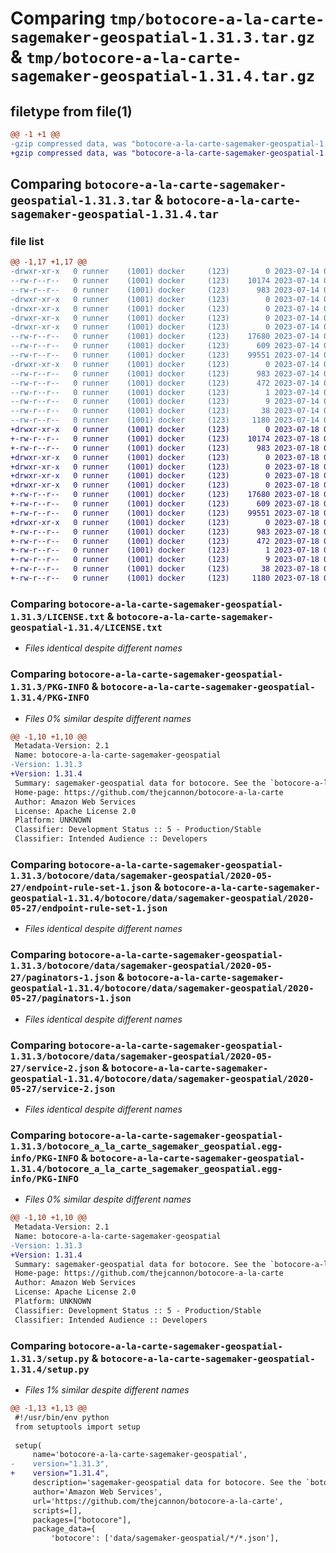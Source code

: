 # Comparing `tmp/botocore-a-la-carte-sagemaker-geospatial-1.31.3.tar.gz` & `tmp/botocore-a-la-carte-sagemaker-geospatial-1.31.4.tar.gz`

## filetype from file(1)

```diff
@@ -1 +1 @@
-gzip compressed data, was "botocore-a-la-carte-sagemaker-geospatial-1.31.3.tar", last modified: Fri Jul 14 01:46:41 2023, max compression
+gzip compressed data, was "botocore-a-la-carte-sagemaker-geospatial-1.31.4.tar", last modified: Tue Jul 18 01:55:36 2023, max compression
```

## Comparing `botocore-a-la-carte-sagemaker-geospatial-1.31.3.tar` & `botocore-a-la-carte-sagemaker-geospatial-1.31.4.tar`

### file list

```diff
@@ -1,17 +1,17 @@
-drwxr-xr-x   0 runner    (1001) docker     (123)        0 2023-07-14 01:46:41.802990 botocore-a-la-carte-sagemaker-geospatial-1.31.3/
--rw-r--r--   0 runner    (1001) docker     (123)    10174 2023-07-14 01:46:41.000000 botocore-a-la-carte-sagemaker-geospatial-1.31.3/LICENSE.txt
--rw-r--r--   0 runner    (1001) docker     (123)      983 2023-07-14 01:46:41.802990 botocore-a-la-carte-sagemaker-geospatial-1.31.3/PKG-INFO
-drwxr-xr-x   0 runner    (1001) docker     (123)        0 2023-07-14 01:46:41.802990 botocore-a-la-carte-sagemaker-geospatial-1.31.3/botocore/
-drwxr-xr-x   0 runner    (1001) docker     (123)        0 2023-07-14 01:46:41.802990 botocore-a-la-carte-sagemaker-geospatial-1.31.3/botocore/data/
-drwxr-xr-x   0 runner    (1001) docker     (123)        0 2023-07-14 01:46:41.802990 botocore-a-la-carte-sagemaker-geospatial-1.31.3/botocore/data/sagemaker-geospatial/
-drwxr-xr-x   0 runner    (1001) docker     (123)        0 2023-07-14 01:46:41.802990 botocore-a-la-carte-sagemaker-geospatial-1.31.3/botocore/data/sagemaker-geospatial/2020-05-27/
--rw-r--r--   0 runner    (1001) docker     (123)    17680 2023-07-14 01:45:45.000000 botocore-a-la-carte-sagemaker-geospatial-1.31.3/botocore/data/sagemaker-geospatial/2020-05-27/endpoint-rule-set-1.json
--rw-r--r--   0 runner    (1001) docker     (123)      609 2023-07-14 01:45:45.000000 botocore-a-la-carte-sagemaker-geospatial-1.31.3/botocore/data/sagemaker-geospatial/2020-05-27/paginators-1.json
--rw-r--r--   0 runner    (1001) docker     (123)    99551 2023-07-14 01:45:45.000000 botocore-a-la-carte-sagemaker-geospatial-1.31.3/botocore/data/sagemaker-geospatial/2020-05-27/service-2.json
-drwxr-xr-x   0 runner    (1001) docker     (123)        0 2023-07-14 01:46:41.802990 botocore-a-la-carte-sagemaker-geospatial-1.31.3/botocore_a_la_carte_sagemaker_geospatial.egg-info/
--rw-r--r--   0 runner    (1001) docker     (123)      983 2023-07-14 01:46:41.000000 botocore-a-la-carte-sagemaker-geospatial-1.31.3/botocore_a_la_carte_sagemaker_geospatial.egg-info/PKG-INFO
--rw-r--r--   0 runner    (1001) docker     (123)      472 2023-07-14 01:46:41.000000 botocore-a-la-carte-sagemaker-geospatial-1.31.3/botocore_a_la_carte_sagemaker_geospatial.egg-info/SOURCES.txt
--rw-r--r--   0 runner    (1001) docker     (123)        1 2023-07-14 01:46:41.000000 botocore-a-la-carte-sagemaker-geospatial-1.31.3/botocore_a_la_carte_sagemaker_geospatial.egg-info/dependency_links.txt
--rw-r--r--   0 runner    (1001) docker     (123)        9 2023-07-14 01:46:41.000000 botocore-a-la-carte-sagemaker-geospatial-1.31.3/botocore_a_la_carte_sagemaker_geospatial.egg-info/top_level.txt
--rw-r--r--   0 runner    (1001) docker     (123)       38 2023-07-14 01:46:41.802990 botocore-a-la-carte-sagemaker-geospatial-1.31.3/setup.cfg
--rw-r--r--   0 runner    (1001) docker     (123)     1180 2023-07-14 01:46:41.000000 botocore-a-la-carte-sagemaker-geospatial-1.31.3/setup.py
+drwxr-xr-x   0 runner    (1001) docker     (123)        0 2023-07-18 01:55:36.592333 botocore-a-la-carte-sagemaker-geospatial-1.31.4/
+-rw-r--r--   0 runner    (1001) docker     (123)    10174 2023-07-18 01:55:36.000000 botocore-a-la-carte-sagemaker-geospatial-1.31.4/LICENSE.txt
+-rw-r--r--   0 runner    (1001) docker     (123)      983 2023-07-18 01:55:36.592333 botocore-a-la-carte-sagemaker-geospatial-1.31.4/PKG-INFO
+drwxr-xr-x   0 runner    (1001) docker     (123)        0 2023-07-18 01:55:36.592333 botocore-a-la-carte-sagemaker-geospatial-1.31.4/botocore/
+drwxr-xr-x   0 runner    (1001) docker     (123)        0 2023-07-18 01:55:36.592333 botocore-a-la-carte-sagemaker-geospatial-1.31.4/botocore/data/
+drwxr-xr-x   0 runner    (1001) docker     (123)        0 2023-07-18 01:55:36.592333 botocore-a-la-carte-sagemaker-geospatial-1.31.4/botocore/data/sagemaker-geospatial/
+drwxr-xr-x   0 runner    (1001) docker     (123)        0 2023-07-18 01:55:36.592333 botocore-a-la-carte-sagemaker-geospatial-1.31.4/botocore/data/sagemaker-geospatial/2020-05-27/
+-rw-r--r--   0 runner    (1001) docker     (123)    17680 2023-07-18 01:54:50.000000 botocore-a-la-carte-sagemaker-geospatial-1.31.4/botocore/data/sagemaker-geospatial/2020-05-27/endpoint-rule-set-1.json
+-rw-r--r--   0 runner    (1001) docker     (123)      609 2023-07-18 01:54:50.000000 botocore-a-la-carte-sagemaker-geospatial-1.31.4/botocore/data/sagemaker-geospatial/2020-05-27/paginators-1.json
+-rw-r--r--   0 runner    (1001) docker     (123)    99551 2023-07-18 01:54:50.000000 botocore-a-la-carte-sagemaker-geospatial-1.31.4/botocore/data/sagemaker-geospatial/2020-05-27/service-2.json
+drwxr-xr-x   0 runner    (1001) docker     (123)        0 2023-07-18 01:55:36.592333 botocore-a-la-carte-sagemaker-geospatial-1.31.4/botocore_a_la_carte_sagemaker_geospatial.egg-info/
+-rw-r--r--   0 runner    (1001) docker     (123)      983 2023-07-18 01:55:36.000000 botocore-a-la-carte-sagemaker-geospatial-1.31.4/botocore_a_la_carte_sagemaker_geospatial.egg-info/PKG-INFO
+-rw-r--r--   0 runner    (1001) docker     (123)      472 2023-07-18 01:55:36.000000 botocore-a-la-carte-sagemaker-geospatial-1.31.4/botocore_a_la_carte_sagemaker_geospatial.egg-info/SOURCES.txt
+-rw-r--r--   0 runner    (1001) docker     (123)        1 2023-07-18 01:55:36.000000 botocore-a-la-carte-sagemaker-geospatial-1.31.4/botocore_a_la_carte_sagemaker_geospatial.egg-info/dependency_links.txt
+-rw-r--r--   0 runner    (1001) docker     (123)        9 2023-07-18 01:55:36.000000 botocore-a-la-carte-sagemaker-geospatial-1.31.4/botocore_a_la_carte_sagemaker_geospatial.egg-info/top_level.txt
+-rw-r--r--   0 runner    (1001) docker     (123)       38 2023-07-18 01:55:36.592333 botocore-a-la-carte-sagemaker-geospatial-1.31.4/setup.cfg
+-rw-r--r--   0 runner    (1001) docker     (123)     1180 2023-07-18 01:55:36.000000 botocore-a-la-carte-sagemaker-geospatial-1.31.4/setup.py
```

### Comparing `botocore-a-la-carte-sagemaker-geospatial-1.31.3/LICENSE.txt` & `botocore-a-la-carte-sagemaker-geospatial-1.31.4/LICENSE.txt`

 * *Files identical despite different names*

### Comparing `botocore-a-la-carte-sagemaker-geospatial-1.31.3/PKG-INFO` & `botocore-a-la-carte-sagemaker-geospatial-1.31.4/PKG-INFO`

 * *Files 0% similar despite different names*

```diff
@@ -1,10 +1,10 @@
 Metadata-Version: 2.1
 Name: botocore-a-la-carte-sagemaker-geospatial
-Version: 1.31.3
+Version: 1.31.4
 Summary: sagemaker-geospatial data for botocore. See the `botocore-a-la-carte` package for more info.
 Home-page: https://github.com/thejcannon/botocore-a-la-carte
 Author: Amazon Web Services
 License: Apache License 2.0
 Platform: UNKNOWN
 Classifier: Development Status :: 5 - Production/Stable
 Classifier: Intended Audience :: Developers
```

### Comparing `botocore-a-la-carte-sagemaker-geospatial-1.31.3/botocore/data/sagemaker-geospatial/2020-05-27/endpoint-rule-set-1.json` & `botocore-a-la-carte-sagemaker-geospatial-1.31.4/botocore/data/sagemaker-geospatial/2020-05-27/endpoint-rule-set-1.json`

 * *Files identical despite different names*

### Comparing `botocore-a-la-carte-sagemaker-geospatial-1.31.3/botocore/data/sagemaker-geospatial/2020-05-27/paginators-1.json` & `botocore-a-la-carte-sagemaker-geospatial-1.31.4/botocore/data/sagemaker-geospatial/2020-05-27/paginators-1.json`

 * *Files identical despite different names*

### Comparing `botocore-a-la-carte-sagemaker-geospatial-1.31.3/botocore/data/sagemaker-geospatial/2020-05-27/service-2.json` & `botocore-a-la-carte-sagemaker-geospatial-1.31.4/botocore/data/sagemaker-geospatial/2020-05-27/service-2.json`

 * *Files identical despite different names*

### Comparing `botocore-a-la-carte-sagemaker-geospatial-1.31.3/botocore_a_la_carte_sagemaker_geospatial.egg-info/PKG-INFO` & `botocore-a-la-carte-sagemaker-geospatial-1.31.4/botocore_a_la_carte_sagemaker_geospatial.egg-info/PKG-INFO`

 * *Files 0% similar despite different names*

```diff
@@ -1,10 +1,10 @@
 Metadata-Version: 2.1
 Name: botocore-a-la-carte-sagemaker-geospatial
-Version: 1.31.3
+Version: 1.31.4
 Summary: sagemaker-geospatial data for botocore. See the `botocore-a-la-carte` package for more info.
 Home-page: https://github.com/thejcannon/botocore-a-la-carte
 Author: Amazon Web Services
 License: Apache License 2.0
 Platform: UNKNOWN
 Classifier: Development Status :: 5 - Production/Stable
 Classifier: Intended Audience :: Developers
```

### Comparing `botocore-a-la-carte-sagemaker-geospatial-1.31.3/setup.py` & `botocore-a-la-carte-sagemaker-geospatial-1.31.4/setup.py`

 * *Files 1% similar despite different names*

```diff
@@ -1,13 +1,13 @@
 #!/usr/bin/env python
 from setuptools import setup
 
 setup(
     name='botocore-a-la-carte-sagemaker-geospatial',
-    version="1.31.3",
+    version="1.31.4",
     description='sagemaker-geospatial data for botocore. See the `botocore-a-la-carte` package for more info.',
     author='Amazon Web Services',
     url='https://github.com/thejcannon/botocore-a-la-carte',
     scripts=[],
     packages=["botocore"],
     package_data={
         'botocore': ['data/sagemaker-geospatial/*/*.json'],
```

